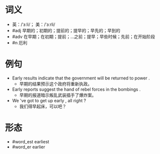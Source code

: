 # 词义
- 英：/ˈɜːli/； 美：/ˈɜːrli/
- #adj 早期的；初期的；提前的；提早的；早先的；早到的
- #adv 在早期；在初期；提前；…之前；提早；早些时候；先前；在开始阶段
- #n 厄利
# 例句
- Early results indicate that the government will be returned to power .
	- 早期的结果预示这个政府将重新执政。
- Early reports suggest the hand of rebel forces in the bombings .
	- 早期的报道暗示叛乱武装插手了爆炸案。
- We 've got to get up early , all right ?
	- 我们得早起床，可以吧？
# 形态
- #word_est earliest
- #word_er earlier
